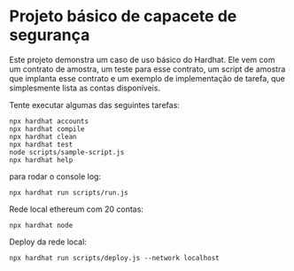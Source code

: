 # Projeto básico de capacete de segurança

Este projeto demonstra um caso de uso básico do Hardhat. Ele vem com um contrato de amostra, um teste para esse contrato, um script de amostra que implanta esse contrato e um exemplo de implementação de tarefa, que simplesmente lista as contas disponíveis.

Tente executar algumas das seguintes tarefas:

```shell
npx hardhat accounts
npx hardhat compile
npx hardhat clean
npx hardhat test
node scripts/sample-script.js
npx hardhat help
```

para rodar o console log:

```
npx hardhat run scripts/run.js
```
Rede local ethereum com 20 contas:
```
npx hardhat node
```

Deploy da rede local:
```
npx hardhat run scripts/deploy.js --network localhost
```